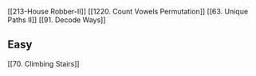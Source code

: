 [[213-House Robber-II]]
[[1220. Count Vowels Permutation]]
[[63. Unique Paths II]]
[[91. Decode Ways]]


## Easy 

[[70. Climbing Stairs]]

